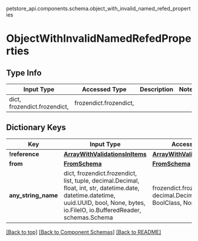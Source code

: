 petstore_api.components.schema.object_with_invalid_named_refed_properties
# ObjectWithInvalidNamedRefedProperties

## Type Info
Input Type | Accessed Type | Description | Notes
------------ | ------------- | ------------- | -------------
dict, frozendict.frozendict,  | frozendict.frozendict,  |  |

## Dictionary Keys
Key | Input Type | Accessed Type | Description | Notes
------------ | ------------- | ------------- | ------------- | -------------
**!reference** | [**ArrayWithValidationsInItems**](array_with_validations_in_items.ArrayWithValidationsInItems.md) | [**ArrayWithValidationsInItems**](array_with_validations_in_items.ArrayWithValidationsInItems.md) |  |
**from** | [**FromSchema**](from_schema.FromSchema.md) | [**FromSchema**](from_schema.FromSchema.md) |  |
**any_string_name** | dict, frozendict.frozendict, list, tuple, decimal.Decimal, float, int, str, datetime.date, datetime.datetime, uuid.UUID, bool, None, bytes, io.FileIO, io.BufferedReader, schemas.Schema | frozendict.frozendict, tuple, decimal.Decimal, str, bytes, BoolClass, NoneClass, FileIO | any string name can be used but the value must be the correct type | [optional]

[[Back to top]](#top) [[Back to Component Schemas]](../../../README.md#Component-Schemas) [[Back to README]](../../../README.md)
